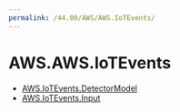 ```yaml
---
permalink: /44.00/AWS/AWS.IoTEvents/
---
```


# AWS.AWS.IoTEvents



* [AWS.IoTEvents.DetectorModel](AWS.IoTEvents.DetectorModel.md)
* [AWS.IoTEvents.Input](AWS.IoTEvents.Input.md)